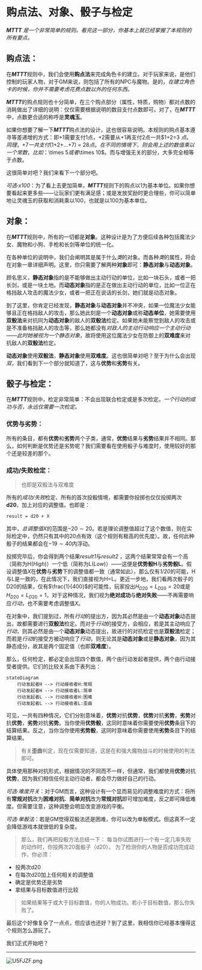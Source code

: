 
# 购点法、对象、骰子与检定



***MTTT*** *是一个非常简单的规则。看完这一部分，你基本上就已经掌握了本规则的所有要点。*



## 购点法：

在***MTTT***规则中，我们会使用**购点法**来完成角色卡的建立。对于玩家来说，是他们控制的玩家人物，对于GM来说，则包括了所有的NPC与魔物。是的，*在建立角色卡的时候，你并不需要考虑花费点数以外的任何东西。*

***MTTT***的购点规则也十分简单，在三个购点部分（属性，特质，购物）都对点数的消耗做出了详细的说明：仅仅需要根据说明的数目支付点数即可。对了，在***MTTT***中，点数更合适的称呼是**灵魂玉**。

如果你想要了解一下***MTTT***购点法的设计，这也很容易说明。本规则的购点基本遵寻等差递增的方式：即+1需要支付1点，+2需要从+1再支付2点一共$1+2=3 $点。同理，$+7$一共支付$(1+2+...+7) = 28$点。在不同的情境下，则会用上述的数值乘以一个常数，比如：$\times 5$或者$\times 10$。而与增强无关的部分，大多完全相等于点数。

这很简单对吧？我们来看下一个部分吧。

*可选·x100*：为了看上去更加简单，***MTTT***规则下的购点以1为基本单位。如果你想要看起来更多些——让玩家们更有满足感；或是发放奖励时更合理些，你可以简单地让灵魂玉的获取和消耗乘以100，也就是以100为基本单位。



## 对象：

在***MTTT***规则中，所有的一切都是**对象**。这种设计是为了方便后续各种包括魔法少女、魔物和小狗、手枪和长剑等单位的统一化。

在各种单位的说明中，我们会阐明其是属于什么*类*的对象。而各种*类*的属性，将会在对象一章详细声明。这里，你只需要了解两种**对象**即可：**静态对象**与**动态对象**。

顾名思义，**静态对象**指的是不能够做出主动行动的单位，比如一块石头，或者一把长剑，或是一块土地。而**动态对象**指的是正在做出主动行动的单位，比如一位正在格挡敌人攻击的魔法少女，或者一把正在说话的长剑，她们就是动态对象。

到了这里，你肯定已经发现，**静态对象**与**动态对象**并不冲突，如果一位魔法少女能够且正在格挡敌人的攻击，那么她此刻是一个**动态对象**或称**动态单位**，她需要使用**双骰法**来对抗同为**动态对象**的敌人的**双骰法**检定。如果她未能察觉到敌人的攻击或是不准备格挡敌人的攻击等，那么她都没有*对敌人的主动行动响应一个主动行动——此时她被视为一个静态对象*，故将使用这位魔法少女在防御上的**双难度**来对抗敌人的**双骰法**检定。

**动态对象**使用**双骰法**，**静态对象**使用**双难度**。这也很简单对吧？至于为什么会出现*双*，我们看到下一个部分就知道了，这与**优势**和**劣势**有关。



## 骰子与检定：

在***MTTT***规则中，检定非常简单：不会出现联合检定或是多次检定。*一个行动的成功与否，永远仅需要一次检定。*

### 优势与劣势：

所有的条目，都有**优势**和**劣势**两个子类，通常，**优势**结果与**劣势**结果并不相同。那么，如何判断是优势还是劣势呢？我们需要看在使用骰子与难度时，使用较好的那个还是较差的那个。

### 成功/失败检定：
> 也即是双骰法与双难度

所有的*成功/失败*检定、所有的首次投骰情境，都需要你投掷也仅仅投掷两次**d20**，加上对应的调整值。也即是：

```tex
result = d20 + X
```

其中，*总调整值X*的范围是$-20\sim20$。若是理论调整值超过了这个数值，则在实际检定中，仍然只有其中的20点有效（这个规则有极高的优先度）。故，任何此种骰子的结果都会在$-19\sim40$内浮动。

投掷完毕后，你会得到两个结果*result1*与*result2* ，这两个结果常常会有一个高（简称为H(*High*)）一个低（简称为L(*Low*)）——这便是**优势骰H**与**劣势骰L**。假设调整值*X*在**优势**与**劣势**下的调整值都一致（通常如此），那么仅有*1/20*的可能，H与L是一致的，在此情况下，我们直接视为H=L。更近一步地，我们看两次骰子的D20的结果，仅有$\frac{1}{400}$的可能性，玩家投出$H_{D20}=L_{D20}=20$或是$H_{D20}=L_{D20}=1$，对于这种情况，我们视为**绝对成功**与**绝对失败**——不再需要响应*行动*，也不需要考虑调整值*X*。

在对象中，我们提到过，所有*行动*的提出方，因为其必然是由一个**动态对象**动态提出，故都需要进行**双骰法**检定。而对于*行动*的接受方，会相应，若是其主动响应了*行动*，则其必然是由一个**动态对象**动态提出，故进行的对抗检定也是**双骰法**检定；而若是*行动*的接受方被动响应了*行动*，则无论其是**动态对象**或是**静态对象**，因为其静态成分，故其是两个固定值（也即**双难度**）。

那么，任何检定，都必定会出现四个数值，两个由行动发起者提供，两个由行动接受者提供。它们的比较关系由下表列出：

```mermaid
stateDiagram
	行动发起者H --> 行动接收者H:常规
	行动发起者H --> 行动接收者L:简单
	行动发起者L --> 行动接收者H:困难
	行动发起者L --> 行动接收者L:歪曲
```

可见，一共有四种情况，它们分别意味着，**优势**对抗**优势**，**优势**对抗**劣势**，**劣势**对抗**优势**，**劣势**对抗**劣势**。当你使用**优势骰**，这同时意味着你需要使用**优势**条目下的结算结果。反之，当你当你使用**劣势骰**，这同时意味着你需要使用**劣势**条目下的结算结果。

> 有关**歪曲**判定，现在仅需要知道，这是在和强大魔物战斗的时候使用的判法即可。

具体使用那种对抗形式，根据情况的不同而不一样，但通常，我们都使用**优势**对抗**优势**，因为我们相信任何主动行动者，都会尽力做好自己的行动。



*可选·难度开关*：对于GM而言，这种设计有一个显而易见的调整难度的方式：将所有**常规对抗**改为**困难对抗**、**简单对抗**改为**常规对抗**即可增加难度，反之即可降低难度。但需要注意，这种调整会明显改变游戏的平衡。

*可选·单骰法*：若是GM觉得双骰法还是困难，你可以改为单骰模式。但这真不一定会降低游戏本就很低的复杂度。

>那么，我们再把投骰方法总结一下：
每当你试图进行一个有一定几率失败的动作时，你投两次20面骰子（d20）。
为了检测你的人物是否成功完成动作，你必须：
* 投两次d20
* 在每次d20加上任何相关的调整值
* 确定是优势还是劣势
* 拿结果与目标数值进行比较
>如果结果等于或大于目标数值，你的人物成功。若小于目标数值，那么你失败了。

最后这个好像复杂了一点点，但应该也还好？到了这里，我相信你已经基本懂得这个规则怎么游玩了。

我们正式开始吧？

***

<img src="https://s1.ax1x.com/2020/07/20/U5FJZF.png" alt="U5FJZF.png" border="0" />

